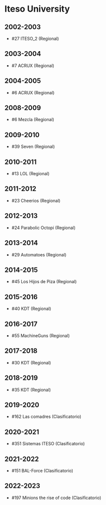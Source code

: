 # Iteso University

## 2002-2003

- #27 ITESO_2 (Regional)

## 2003-2004

- #7 ACRUX (Regional)

## 2004-2005

- #6 ACRUX (Regional)

## 2008-2009

- #6 Mezcla (Regional)

## 2009-2010

- #39 Seven (Regional)

## 2010-2011

- #13 LOL (Regional)

## 2011-2012

- #23 Cheerios (Regional)

## 2012-2013

- #24 Parabolic Octopi (Regional)

## 2013-2014

- #29 Automatoes (Regional)

## 2014-2015

- #45 Los Hijos de Piza (Regional)

## 2015-2016

- #40 KDT (Regional)

## 2016-2017

- #55 MachineGuns (Regional)

## 2017-2018

- #30 KDT (Regional)

## 2018-2019

- #35 KDT (Regional)

## 2019-2020

- #162 Las comadres (Clasificatorio)

## 2020-2021

- #351 Sistemas ITESO (Clasificatorio)

## 2021-2022

- #151 BAL-Force (Clasificatorio)

## 2022-2023

- #197 Minions the rise of code (Clasificatorio)


